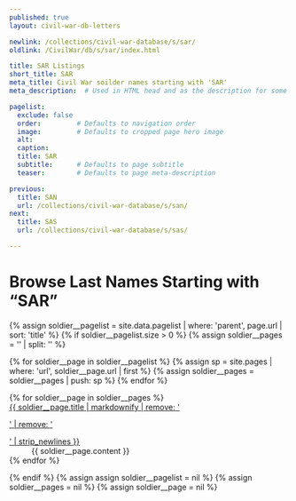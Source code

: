 ```yaml
---
published: true
layout: civil-war-db-letters

newlink: /collections/civil-war-database/s/sar/
oldlink: /CivilWar/db/s/sar/index.html

title: SAR Listings
short_title: SAR
meta_title: Civil War soilder names starting with 'SAR'
meta_description:  # Used in HTML head and as the description for some search engines

pagelist:
  exclude: false
  order:         # Defaults to navigation order  
  image:         # Defaults to cropped page hero image
  alt:
  caption:
  title: SAR
  subtitle:      # Defaults to page subtitle
  teaser:        # Defaults to page meta-description 

previous:
  title: SAN
  url: /collections/civil-war-database/s/san/
next:
  title: SAS
  url: /collections/civil-war-database/s/sas/

---
```

Browse Last Names Starting with “SAR”
====================================================

{% assign soldier__pagelist = site.data.pagelist | where: 'parent', page.url | sort: 'title' %}
{% if soldier__pagelist.size > 0 %}
  {% assign soldier__pages = '' | split: '' %}

  {% for soldier__page in soldier__pagelist %}
    {% assign sp = site.pages | where: 'url', soldier__page.url | first %}
    {% assign soldier__pages = soldier__pages | push: sp %}
  {% endfor %}
<dl>
  {% for soldier__page in soldier__pages %}
  <dt class="title"><a href="{{ soldier__page.url }}">{{ soldier__page.title | markdownify | remove: '<p>' | remove: '</p>' | strip_newlines }}</a></dt>
  <dd>{{ soldier__page.content }}</dd>{% endfor %}
</dl>
{% endif %}
{% assign assign soldier__pagelist = nil %}
{% assign soldier__pages = nil %}
{% assign soldier__page = nil %}